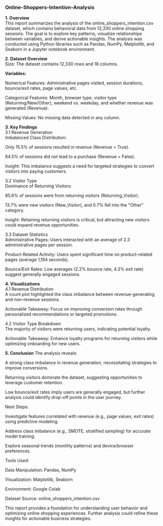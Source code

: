 ### Online-Shoppers-Intention-Analysis  
  
**1. Overview**  
This report summarizes the analysis of the online_shoppers_intention.csv dataset, which contains behavioral data from 12,330 online shopping sessions. The goal is to explore key patterns, visualize relationships between variables, and derive actionable insights. The analysis was conducted using Python libraries such as Pandas, NumPy, Matplotlib, and Seaborn in a Jupyter notebook environment.  

**2. Dataset Overview**  
Size: The dataset contains 12,330 rows and 18 columns.  
  
**Variables:**
  
Numerical Features: Administrative pages visited, session durations, bounce/exit rates, page values, etc.  

Categorical Features: Month, browser type, visitor type (Returning/New/Other), weekend vs. weekday, and whether revenue was generated (Revenue).  

Missing Values: No missing data detected in any column.  

**3. Key Findings**  
3.1 Revenue Generation  
Imbalanced Class Distribution:  

Only 15.5% of sessions resulted in revenue (Revenue = True).  

84.5% of sessions did not lead to a purchase (Revenue = False).  

Insight: This imbalance suggests a need for targeted strategies to convert visitors into paying customers.  
  
3.2 Visitor Type  
Dominance of Returning Visitors:  

85.6% of sessions were from returning visitors (Returning_Visitor).  

13.7% were new visitors (New_Visitor), and 0.7% fell into the "Other" category.  
  
Insight: Retaining returning visitors is critical, but attracting new visitors could expand revenue opportunities.  
  
3.3 Dataset Statistics  
Administrative Pages: Users interacted with an average of 2.3 administrative pages per session.  

Product-Related Activity: Users spent significant time on product-related pages (average 1,194 seconds).  

Bounce/Exit Rates: Low averages (2.2% bounce rate, 4.3% exit rate) suggest generally engaged sessions.  
  
**4. Visualizations**  
4.1 Revenue Distribution  
A count plot highlighted the class imbalance between revenue-generating and non-revenue sessions.  

Actionable Takeaway: Focus on improving conversion rates through personalized recommendations or targeted promotions.  

4.2 Visitor Type Breakdown  
The majority of visitors were returning users, indicating potential loyalty.  
  
Actionable Takeaway: Enhance loyalty programs for returning visitors while optimizing onboarding for new users.  
  
**5. Conclusion**
The analysis reveals:   
  
A strong class imbalance in revenue generation, necessitating strategies to improve conversions.  

Returning visitors dominate the dataset, suggesting opportunities to leverage customer retention.  

Low bounce/exit rates imply users are generally engaged, but further analysis could identify drop-off points in the user journey.  

Next Steps:  
  
Investigate features correlated with revenue (e.g., page values, exit rates) using predictive modeling.  
  
Address class imbalance (e.g., SMOTE, stratified sampling) for accurate model training.  
  
Explore seasonal trends (monthly patterns) and device/browser preferences.  
  
Tools Used:  

Data Manipulation: Pandas, NumPy  

Visualization: Matplotlib, Seaborn  
  
Environment: Google Colab  

Dataset Source: online_shoppers_intention.csv  

This report provides a foundation for understanding user behavior and optimizing online shopping experiences. Further analysis could refine these insights for actionable business strategies.  
